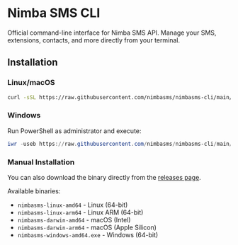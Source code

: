 # Nimba SMS CLI

Official command-line interface for Nimba SMS API. Manage your SMS, extensions, contacts, and more directly from your terminal.

## Installation

### Linux/macOS
```bash
curl -sSL https://raw.githubusercontent.com/nimbasms/nimbasms-cli/main/scripts/install.sh | bash
```

### Windows
Run PowerShell as administrator and execute:
```powershell
iwr -useb https://raw.githubusercontent.com/nimbasms/nimbasms-cli/main/scripts/install.ps1 | iex
```

### Manual Installation
You can also download the binary directly from the [releases page](https://github.com/nimbasms/nimbasms-cli/releases/latest).

Available binaries:
- `nimbasms-linux-amd64` - Linux (64-bit)
- `nimbasms-linux-arm64` - Linux ARM (64-bit)
- `nimbasms-darwin-amd64` - macOS (Intel)
- `nimbasms-darwin-arm64` - macOS (Apple Silicon)
- `nimbasms-windows-amd64.exe` - Windows (64-bit)